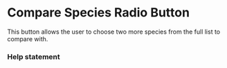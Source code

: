 # Compare Species Radio Button

This button allows the user to choose two more species from the full list to compare with.

### Help statement
